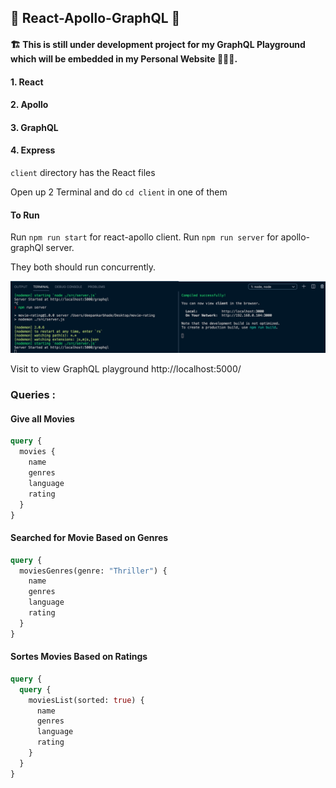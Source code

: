 ## 🚀 React-Apollo-GraphQL 🧬

#### 🏗 This is still under development project for my GraphQL Playground which will be embedded in my Personal Website 👨🏽‍💻.

#### 1. React

#### 2. Apollo

#### 3. GraphQL

#### 4. Express

`client` directory has the React files

Open up 2 Terminal and do `cd client` in one of them

#### To Run

Run `npm run start` for react-apollo client.
Run `npm run server` for apollo-graphQl server.

They both should run concurrently.

![Terminal Windows](terminal.png)

Visit to view GraphQL playground http://localhost:5000/

### Queries :

#### Give all Movies

```graphql
query {
  movies {
    name
    genres
    language
    rating
  }
}
```

#### Searched for Movie Based on Genres

```graphql
query {
  moviesGenres(genre: "Thriller") {
    name
    genres
    language
    rating
  }
}
```

#### Sortes Movies Based on Ratings

```graphql
query {
  query {
    moviesList(sorted: true) {
      name
      genres
      language
      rating
    }
  }
}
```
